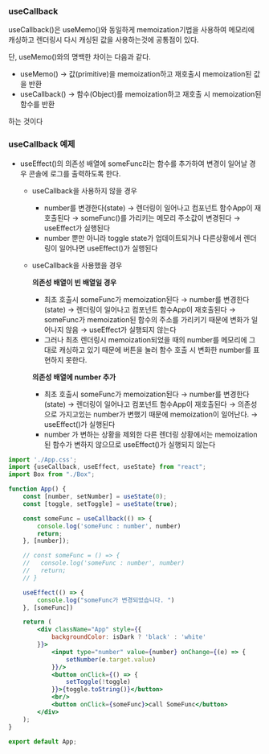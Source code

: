 ### useCallback

useCallback()은 useMemo()와 동일하게 memoization기법을 사용하여 메모리에 캐싱하고 렌더링시 다시 캐싱된 값을 사용하는것에 공통점이 있다.

단, useMemo()와의 명백한 차이는 다음과 같다.

- useMemo() → 값(primitive)을 memoization하고 재호출시 memoization된 값을 반환
- useCallback() → 함수(Object)를 memoization하고 재호출 시 memoization된 함수를 반환

하는 것이다

### useCallback 예제

- useEffect()의 의존성 배열에 someFunc라는 함수를 추가하여 변경이 일어날 경우 콘솔에 로그를 출력하도록 한다.
    - useCallback을 사용하지 않을 경우
        - number를 변경한다(state) →  렌더링이 일어나고 컴포넌트 함수App이 재호출된다 → someFunc()를 가리키는 메모리 주소값이 변경된다 → useEffect가 실행된다
        - number 뿐만 아니라 toggle state가 업데이트되거나 다른상황에서 렌더링이 일어나면 useEffect()가 실행된다
    - useCallback을 사용했을 경우

      **의존성 배열이 빈 배열일 경우**

        - 최초 호출시 someFunc가 memoization된다 → number를 변경한다(state) →  렌더링이 일어나고 컴포넌트 함수App이 재호출된다 → someFunc가 memoization된 함수의 주소를 가리키기 때문에 변화가 일어나지 않음 → useEffect가 실행되지 않는다
        - 그러나 최초 렌더링시 memoization되었을 때의 number를 메모리에 그대로 캐싱하고 있기 때문에 버튼을 눌러 함수 호출 시 변화한 number를 표현하지 못한다.

      **의존성 배열에 number 추가**

        - 최초 호출시 someFunc가 memoization된다 → number를 변경한다(state) →  렌더링이 일어나고 컴포넌트 함수App이 재호출된다 → 의존성으로 가지고있는 number가 변했기 때문에 memoization이 일어난다. → useEffect()가 실행된다
        - number 가 변하는 상황을 제외한 다른 렌더링 상황에서는 memoization된 함수가 변하지 않으므로 useEffect()가 실행되지 않는다

```jsx
import './App.css';
import {useCallback, useEffect, useState} from "react";
import Box from "./Box";

function App() {
    const [number, setNumber] = useState(0);
    const [toggle, setToggle] = useState(true);

    const someFunc = useCallback(() => {
        console.log('someFunc : number', number)
        return;
    }, [number]);

    // const someFunc = () => {
    //   console.log('someFunc : number', number)
    //   return;
    // }

    useEffect(() => {
        console.log("someFunc가 변경되었습니다. ")
    }, [someFunc])

    return (
        <div className="App" style={{
            backgroundColor: isDark ? 'black' : 'white'
        }}>
            <input type="number" value={number} onChange={(e) => {
                setNumber(e.target.value)
            }}/>
            <button onClick={() => {
                setToggle(!toggle)
            }}>{toggle.toString()}</button>
            <br/>
            <button onClick={someFunc}>call SomeFunc</button>
        </div>
    );
}

export default App;
```
